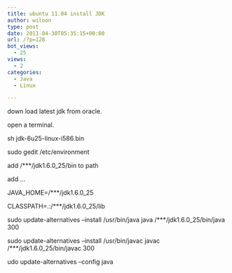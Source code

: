 ```yaml
---
title: ubuntu 11.04 install JDK
author: wiloon
type: post
date: 2011-04-30T05:35:15+00:00
url: /?p=128
bot_views:
  - 25
views:
  - 2
categories:
  - Java
  - Linux

---
```

down load latest jdk from oracle.
  
open a terminal.
  
sh jdk-6u25-linux-i586.bin

sudo gedit /etc/environment
  
add /\***/jdk1.6.0_25/bin to path

add &#8230;
  
JAVA\_HOME=/\***/jdk1.6.0\_25
  
CLASSPATH=.:/\***/jdk1.6.0_25/lib

sudo update-alternatives &#8211;install /usr/bin/java java /\***/jdk1.6.0_25/bin/java 300
  
sudo update-alternatives &#8211;install /usr/bin/javac javac /\***/jdk1.6.0_25/bin/javac 300

udo update-alternatives &#8211;config java